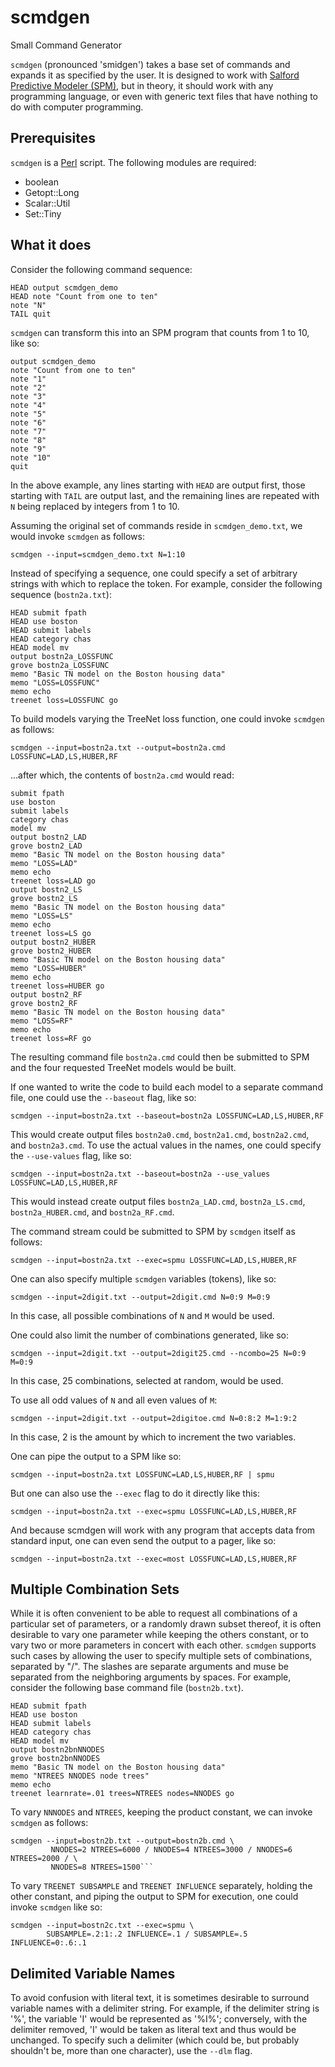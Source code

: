 # scmdgen
Small Command Generator

`scmdgen` (pronounced 'smidgen') takes a base set of commands and expands it as specified by the user.  It is designed to work with [Salford Predictive Modeler (SPM)](https://salford-systems.com/SPM), but in theory, it should work with any programming language, or even with generic text files that have nothing to do with computer programming.

## Prerequisites
`scmdgen` is a [Perl](https://www.perl.org/) script.  The following modules are required:
* boolean
* Getopt::Long
* Scalar::Util
* Set::Tiny

## What it does
Consider the following command sequence:
```
HEAD output scmdgen_demo
HEAD note "Count from one to ten"
note "N"
TAIL quit
```

`scmdgen` can transform this into an SPM program that counts from 1 to 10, like so:
```
output scmdgen_demo
note "Count from one to ten"
note "1"
note "2"
note "3"
note "4"
note "5"
note "6"
note "7"
note "8"
note "9"
note "10"
quit
```

In the above example, any lines starting with `HEAD` are output first, those starting with `TAIL` are output last, and the remaining lines are repeated with `N` being replaced by integers from 1 to 10.

Assuming the original set of commands reside in `scmdgen_demo.txt`, we would invoke `scmdgen` as follows:
```
scmdgen --input=scmdgen_demo.txt N=1:10
```

Instead of specifying a sequence, one could specify a set of arbitrary strings with which to replace the token.  For example,
consider the following sequence (`bostn2a.txt`):
```
HEAD submit fpath
HEAD use boston
HEAD submit labels
HEAD category chas
HEAD model mv
output bostn2a_LOSSFUNC
grove bostn2a_LOSSFUNC
memo "Basic TN model on the Boston housing data"
memo "LOSS=LOSSFUNC"
memo echo
treenet loss=LOSSFUNC go
```

To build models varying the TreeNet loss function, one could invoke `scmdgen` as follows:
```
scmdgen --input=bostn2a.txt --output=bostn2a.cmd LOSSFUNC=LAD,LS,HUBER,RF
```
...after which, the contents of `bostn2a.cmd` would read:
```
submit fpath
use boston
submit labels
category chas
model mv
output bostn2_LAD
grove bostn2_LAD
memo "Basic TN model on the Boston housing data"
memo "LOSS=LAD"
memo echo
treenet loss=LAD go
output bostn2_LS
grove bostn2_LS
memo "Basic TN model on the Boston housing data"
memo "LOSS=LS"
memo echo
treenet loss=LS go
output bostn2_HUBER
grove bostn2_HUBER
memo "Basic TN model on the Boston housing data"
memo "LOSS=HUBER"
memo echo
treenet loss=HUBER go
output bostn2_RF
grove bostn2_RF
memo "Basic TN model on the Boston housing data"
memo "LOSS=RF"
memo echo
treenet loss=RF go
```
The resulting command file `bostn2a.cmd` could then be submitted to SPM and the four requested TreeNet models would be built.

If one wanted to write the code to build each model to a separate command file, one could use the `--baseout` flag, like so:
```
scmdgen --input=bostn2a.txt --baseout=bostn2a LOSSFUNC=LAD,LS,HUBER,RF
```

This would create output files `bostn2a0.cmd`,  `bostn2a1.cmd`,  `bostn2a2.cmd`,  and `bostn2a3.cmd`.  To use the actual
values in the names, one could specify the `--use-values` flag, like so:
```
scmdgen --input=bostn2a.txt --baseout=bostn2a --use_values LOSSFUNC=LAD,LS,HUBER,RF
```
This would instead create output files `bostn2a_LAD.cmd`, `bostn2a_LS.cmd`, `bostn2a_HUBER.cmd`, and `bostn2a_RF.cmd`.

The command stream could be submitted to SPM by `scmdgen` itself as follows:
```
scmdgen --input=bostn2a.txt --exec=spmu LOSSFUNC=LAD,LS,HUBER,RF
```
One can also specify multiple `scmdgen` variables (tokens), like so:
```
scmdgen --input=2digit.txt --output=2digit.cmd N=0:9 M=0:9
```
In this case, all possible combinations of `N` and `M` would be used.

One could also limit the number of combinations generated, like so:
```
scmdgen --input=2digit.txt --output=2digit25.cmd --ncombo=25 N=0:9 M=0:9
```
In this case, 25 combinations, selected at random, would be used.

To use all odd values of `N` and all even values of `M`:
```
scmdgen --input=2digit.txt --output=2digitoe.cmd N=0:8:2 M=1:9:2
```
In this case, 2 is the amount by which to increment the two variables.

One can pipe the output to a SPM like so:
```
scmdgen --input=bostn2a.txt LOSSFUNC=LAD,LS,HUBER,RF | spmu
```
But one can also use the `--exec` flag to do it directly like this:
```
scmdgen --input=bostn2a.txt --exec=spmu LOSSFUNC=LAD,LS,HUBER,RF
```
And because scmdgen will work with any program that accepts data from standard input, one can even send the output to a pager,
like so:
```
scmdgen --input=bostn2a.txt --exec=most LOSSFUNC=LAD,LS,HUBER,RF
```
## Multiple Combination Sets
While it is often convenient to be able to request all combinations of a particular set of parameters, or a randomly drawn subset thereof, it is often desirable to vary one parameter while keeping the others constant, or to vary two or more parameters in concert with each other.  `scmdgen` supports such cases by allowing the user to specify multiple sets of combinations, separated by "/".  The slashes are separate arguments and muse be separated from the neighboring arguments by spaces.  For example, consider the following base command file (`bostn2b.txt`).
```
HEAD submit fpath
HEAD use boston
HEAD submit labels
HEAD category chas
HEAD model mv
output bostn2bnNNODES
grove bostn2bnNNODES
memo "Basic TN model on the Boston housing data"
memo "NTREES NNODES node trees"
memo echo
treenet learnrate=.01 trees=NTREES nodes=NNODES go
```
To vary `NNNODES` and `NTREES`, keeping the product constant, we can invoke `scmdgen` as follows:
```
scmdgen --input=bostn2b.txt --output=bostn2b.cmd \
         NNODES=2 NTREES=6000 / NNODES=4 NTREES=3000 / NNODES=6 NTREES=2000 / \
         NNODES=8 NTREES=1500```
```
To vary `TREENET SUBSAMPLE` and `TREENET INFLUENCE` separately, holding the other constant, and piping the output to SPM for execution, one could invoke `scmdgen` like so:
```
scmdgen --input=bostn2c.txt --exec=spmu \
        SUBSAMPLE=.2:1:.2 INFLUENCE=.1 / SUBSAMPLE=.5 INFLUENCE=0:.6:.1
```
## Delimited Variable Names
To avoid confusion with literal text, it is sometimes desirable to surround variable names with a delimiter string.  For example, if the delimiter string is '%', the variable 'I' would be represented as '%I%'; conversely, with the delimiter removed, 'I' would be taken as literal text and thus would be unchanged.  To specify such a delimiter (which could be, but probably shouldn't be, more than one character), use the `--dlm` flag.
